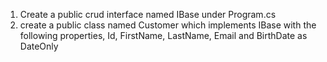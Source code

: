 1. Create a public crud interface named IBase under Program.cs
1. create a public class named Customer which implements IBase with the following properties, Id, FirstName, LastName, Email and BirthDate as DateOnly
